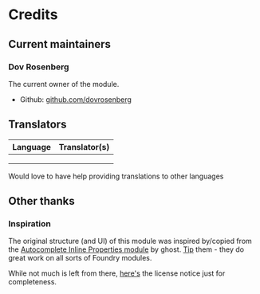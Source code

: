 # Credits

## Current maintainers

### Dov Rosenberg

The current owner of the module.

- Github: [github.com/dovrosenberg](https://github.com/dovrosenberg)

## Translators

| Language                  | Translator(s)                                                               |
|---------------------------|-----------------------------------------------------------------------------|
|                           |                                                                             |
|                           |                                                                             |
|                           |                                                                             |

Would love to have help providing translations to other languages

## Other thanks

### Inspiration
The original structure (and UI) of this module was inspired by/copied from the [Autocomplete Inline Properties module](https://github.com/ghost-fvtt/FVTT-Autocomplete-Inline-Properties) by ghost.  [Tip](https://ko-fi.com/ghostfvtt) them - they do great work on all sorts of Foundry modules.

While not much is left from there, [here's](https://github.com/ghost-fvtt/FVTT-Autocomplete-Inline-Properties/blob/main/LICENSE) the license notice just for completeness.


